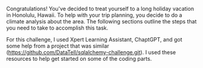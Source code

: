 Congratulations! You've decided to treat yourself to a long holiday vacation in Honolulu, Hawaii. To help with your trip planning, you decide to do a climate analysis about the area. The following sections outline the steps that you need to take to accomplish this task.

For this challenge, I used Xpert Learning Assistant, ChaptGPT, and got some help from a project that was similar (https://github.com/DataTell/sqlalchemy-challenge.git). I used these resources to help get started on some of the coding parts.
